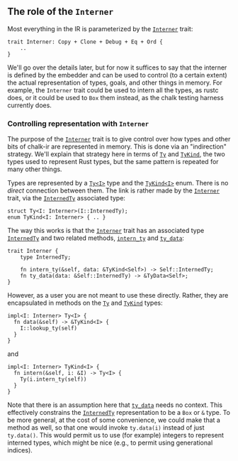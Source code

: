 ## The role of the `Interner`

Most everything in the IR is parameterized by the [`Interner`] trait:

[`Interner`]: https://rust-lang.github.io/chalk/chalk_ir/interner/trait.Interner.html

```rust,ignore
trait Interner: Copy + Clone + Debug + Eq + Ord {
    ..
}
```

We'll go over the details later, but for now it suffices to say that
the interner is defined by the embedder and can be used to control
(to a certain extent) the actual representation of types, goals, and
other things in memory. For example, the `Interner` trait could be
used to intern all the types, as rustc does, or it could be used to
`Box` them instead, as the chalk testing harness currently does.

### Controlling representation with `Interner`

The purpose of the [`Interner`] trait is to give control over how
types and other bits of chalk-ir are represented in memory. This is
done via an "indirection" strategy. We'll explain that strategy here
in terms of [`Ty`] and [`TyKind`], the two types used to represent
Rust types, but the same pattern is repeated for many other things.

[`Interner`]: https://rust-lang.github.io/chalk/chalk_ir/interner/trait.Interner.html
[`Ty`]: https://rust-lang.github.io/chalk/chalk_ir/struct.Ty.html
[`TyKind`]: https://rust-lang.github.io/chalk/chalk_ir/enum.TyKind.html

Types are represented by a [`Ty<I>`] type and the [`TyKind<I>`] enum.
There is no *direct* connection between them. The link is rather made
by the [`Interner`] trait, via the [`InternedTy`] associated type:

[`Ty<I>`]: https://rust-lang.github.io/chalk/chalk_ir/struct.Ty.html
[`TyKind<I>`]: https://rust-lang.github.io/chalk/chalk_ir/enum.TyKind.html
[`InternedTy`]: https://rust-lang.github.io/chalk/chalk_ir/interner/trait.Interner.html#associatedtype.InternedType

```rust,ignore
struct Ty<I: Interner>(I::InternedTy);
enum TyKind<I: Interner> { .. }
```

The way this works is that the [`Interner`] trait has an associated
type [`InternedTy`] and two related methods, [`intern_ty`] and [`ty_data`]:

[`intern_ty`]: https://rust-lang.github.io/chalk/chalk_ir/interner/trait.Interner.html#tymethod.intern_ty
[`ty_data`]: https://rust-lang.github.io/chalk/chalk_ir/interner/trait.Interner.html#tymethod.ty_data

```rust,ignore
trait Interner {
    type InternedTy;

    fn intern_ty(&self, data: &TyKind<Self>) -> Self::InternedTy;
    fn ty_data(data: &Self::InternedTy) -> &TyData<Self>;
}
```

However, as a user you are not meant to use these directly. Rather,
they are encapsulated in methods on the [`Ty`] and [`TyKind`] types:

```rust,ignore
impl<I: Interner> Ty<I> {
  fn data(&self) -> &TyKind<I> {
    I::lookup_ty(self)
  }
}
```

and

```rust,ignore
impl<I: Interner> TyKind<I> {
  fn intern(&self, i: &I) -> Ty<I> {
    Ty(i.intern_ty(self))
  }
}
```

Note that there is an assumption here that [`ty_data`] needs no
context. This effectively constrains the [`InternedTy`] representation
to be a `Box` or `&` type. To be more general, at the cost of some
convenience, we could make that a method as well, so that one would
invoke `ty.data(i)` instead of just `ty.data()`. This would permit us
to use (for example) integers to represent interned types, which might
be nice (e.g., to permit using generational indices).
